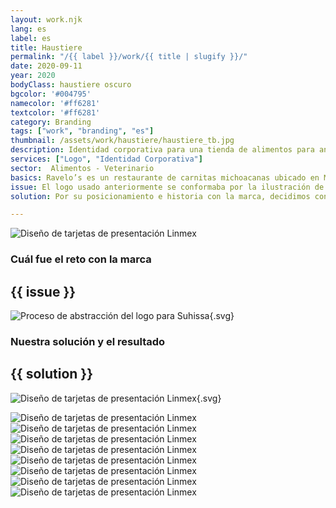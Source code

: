 ```yaml
---
layout: work.njk 
lang: es
label: es
title: Haustiere
permalink: "/{{ label }}/work/{{ title | slugify }}/"
date: 2020-09-11
year: 2020
bodyClass: haustiere oscuro
bgcolor: '#004795'
namecolor: '#ff6281'
textcolor: '#ff6281'
category: Branding
tags: ["work", "branding", "es"]
thumbnail: /assets/work/haustiere/haustiere_tb.jpg
description: Identidad corporativa para una tienda de alimentos para animales
services: ["Logo", "Identidad Corporativa"]
sector:  Alimentos - Veterinario
basics: Ravelo’s es un restaurante de carnitas michoacanas ubicado en Mérida, Yucatán. Fue fundada en el año 2003 y desde entonces deleita los paladares de todos sus comensales y asiduos clientes.
issue: El logo usado anteriormente se conformaba por la ilustración de un pequeño cerdo con gorro de chef, una personalidad alegre y divertida. Si bien estas características son adecuadas a la personalidad del restaurante, presentaba varias complicaciones para ser reproducida en diversos sustratos y formatos. Debido a la saturación de sus elementos no era fácil de aplicar de manera consistente entre los uniformes del personal, en señalizaciones para las sucursales, o en las cajas para las motos de reparto a domicilio. La cantidad de textos en el logo, forzaban al restaurante a utilizar la imagen en un tamaño poco flexible o funcional. Por último, algunos elementos del logo anterior fueron tomados de distintas fuentes y gráficos de libre uso.
solution: Por su posicionamiento e historia con la marca, decidimos continuar con el personaje del cerdito, pero con un trazo y acabado propios de la marca, con identidad y un estilo bien definido. A su vez, la expresión del personaje es de felicidad por estar disfrutando unos tacos en Ravelo’s, mientras su pose tirado en el suelo emula al de una persona riendo pero con cierto esfuerzo, como cuando hemos comido demasiado y estamos tan llenos pero quisiéramos poder seguir experimentando el sabor de cada nuevo bocado. Por último, se remata con una tipografía alegre, legible, con personalidad y peso, que complementan muy bien el trazo grueso del imagotipo.

---
```


![Diseño de tarjetas de presentación Linmex](/assets/work/haustiere/hasutiere_gorro.jpg)

<div class="column__2">
    <div class="col__left">
        <h3>Cuál fue el reto con la marca</h3>
    </div>
    <div class="col__right">
        <h2>{{ issue }}</h2>
    </div>
</div>

![Proceso de abstracción del logo para Suhissa](/assets/work/haustiere/haustiere_logo_proceso.svg){.svg}

<div class="column__2 work__column__2">
    <div class="col__left">
        <h3>Nuestra solución y el resultado</h3>
    </div>
    <div class="col__right">
        <h2>{{ solution }}</h2>
    </div>
</div>

![Diseño de tarjetas de presentación Linmex](/assets/work/haustiere/haustiere_logo.svg){.svg}

![Diseño de tarjetas de presentación Linmex](/assets/work/haustiere/hasutiere_logo_impreso.jpg)
![Diseño de tarjetas de presentación Linmex](/assets/work/haustiere/hasutiere_limpieza.jpg)
![Diseño de tarjetas de presentación Linmex](/assets/work/haustiere/hasutiere_tarjetas.jpg)
![Diseño de tarjetas de presentación Linmex](/assets/work/haustiere/hasutiere_membrete_sobres_tarjetas.jpg)
![Diseño de tarjetas de presentación Linmex](/assets/work/haustiere/hasutiere_membrete_sobra.jpg)
![Diseño de tarjetas de presentación Linmex](/assets/work/haustiere/hasutiere_almohadilla.jpg)
![Diseño de tarjetas de presentación Linmex](/assets/work/haustiere/hasutiere_pines.jpg)
![Diseño de tarjetas de presentación Linmex](/assets/work/haustiere/haustiere_taza.jpg)
